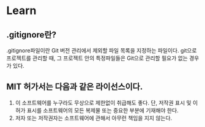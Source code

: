 # Learn

## .gitignore란?
.gitignore파일이란 Git 버전 관리에서 제외할 파일 목록을 지정하는 파일이다. git으로 프로젝트를 관리할 때, 그 프로젝트 안의 특정파일들은 Git으로 관리할 필요가 없는 경우가 있다.


## MIT 허가서는 다음과 같은 라이선스이다.

1. 이 소프트웨어를 누구라도 무상으로 제한없이 취급해도 좋다. 단, 저작권 표시 및 이 허가 표시를 소프트웨어의 모든 복제물 또는 중요한 부분에 기재해야 한다.
2. 저자 또는 저작권자는 소프트웨어에 관해서 아무런 책임을 지지 않는다.
